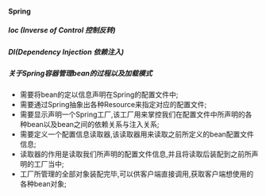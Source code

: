 #### Spring

##### **Ioc (Inverse of Control 控制反转)**

##### **DI(Dependency Injection 依赖注入)**

##### **关于Spring容器管理bean的过程以及加载模式**

* 需要将bean的定以信息声明在Spring的配置文件中;
* 需要通过Spring抽象出各种Resource来指定对应的配置文件;
* 需要显示声明一个Spring工厂,该工厂用来掌控我们在配置文件中所声明的各种bean以及bean之间的依赖关系与注入关系;
* 需要定义一个配置信息读取器,该读取器用来读取之前所定义的bean配置文件信息;
* 读取器的作用是读取我们所声明的配置文件信息,并且将读取后装配到之前所声明的工厂当中;
* 工厂所管理的全部对象装配完毕,可以供客户端直接调用,获取客户端想使用的各种bean对象;